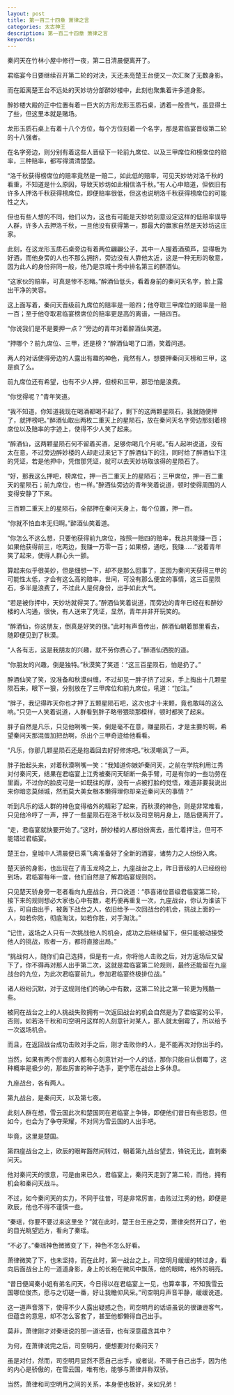 ```yaml
---
layout: post
title: 第一百二十四章 萧律之言
categories: 太古神王
description: 第一百二十四章 萧律之言
keywords:
---
```


秦问天在竹林小屋中修行一夜，第二日清晨便离开了。

君临宴今日要继续召开第二轮的对决，天还未亮楚王台便又一次汇聚了无数身影。

而在距离楚王台不远处的天妙坊分部醉妙楼中，此刻也聚集着许多道身影。

醉妙楼大殿的正中位置有着一巨大的方形龙形玉质石桌，透着一股贵气，虽显得土了些，但这里本就是赌场。

龙形玉质石桌上有着十八个方位，每个方位刻着一个名字，那是君临宴晋级第二轮的十八强者。

在名字旁边，则分别有着这些人晋级下一轮前九席位、以及三甲席位和榜席位的赔率，三种赔率，都写得清清楚楚。

“洛千秋获得榜席位的赔率竟然是一赔二，如此低的赔率，可见天妙坊对洛千秋的看重，不知道是什么原因，导致天妙坊如此相信洛千秋。”有人心中暗道，但依旧有许多人押洛千秋获得榜席位，即便赔率很低，但这也说明洛千秋获得榜席位的可能性之大。

但也有些人想的不同，他们以为，这也有可能是天妙坊刻意设定这样的低赔率误导人群，许多人去押洛千秋，一旦他没有获得第一，那最大的赢家自然是天妙坊这庄家。

此刻，在这龙形玉质石桌旁边有着两位翩翩公子，其中一人握着酒葫芦，显得极为好酒，而他身旁的人也不那么拥挤，旁边没有人靠他太近，这是一种无形的敬意，因为此人的身份非同一般，他乃是京城十秀中排名第三的醉酒仙。

“这家伙的赔率，可真是惨不忍睹。”醉酒仙低头，看着身前的秦问天名字，脸上露出干净的笑容。

这上面写着，秦问天晋级前九席位的赔率是一赔四；他夺取三甲席位的赔率是一赔一百；至于他夺取君临宴榜席位的赔率更是高的离谱，一赔四百。

“你说我们是不是要押一点？”旁边的青年对着醉酒仙笑道。

“押哪个？前九席位、三甲，还是榜？”醉酒仙喝了口酒，笑着问道。

两人的对话使得旁边的人露出有趣的神色，竟然有人，想要押秦问天榜和三甲，这是疯了么。

前九席位还有希望，也有不少人押，但榜和三甲，那恐怕是浪费。

“你觉得呢？”青年笑道。

“我不知道，你知道我现在喝酒都喝不起了，剩下的这两颗星陨石，我就随便押了，就押榜吧。”醉酒仙取出两枚二重天上的星陨石，放在秦问天名字旁边那刻着榜席位以及赔率的字迹上，使得不少人笑了起来。

“醉酒仙，这两颗星陨石何不留着买酒，足够你喝几个月呢。”有人起哄说道，没有太在意，不过旁边醉妙楼的人却走过来记下了醉酒仙下的注，同时给了醉酒仙下注的凭证，若是他押中，凭借那凭证，就可以去天妙坊取该得的星陨石了。

“好，那我这么押吧，榜席位，押一百二重天上的星陨石；三甲席位，押一百二重天的星陨石；前九席位，也一样。”醉酒仙旁边的青年笑着说道，顿时使得周围的人变得安静了下来。

三百颗二重天上的星陨石，全部押在秦问天身上，每个位置，押一百。

“你就不怕血本无归啊。”醉酒仙笑着道。

“你怎么不这么想，只要他获得前九席位，按照一赔四的赔率，我总共能赚一百；如果他获得前三，吃两边，我赚一万零一百；如果榜，通吃，我赚……”说着青年笑了起来，使得人群心头一颤。

算起来似乎很美妙，但是细想一下，却不是那么回事了，正因为秦问天获得三甲的可能性太低，才会有这么高的赔率，世间，可没有那么便宜的事情，这三百星陨石，多半是浪费了，不过此人是何身份，出手如此大气。

“若是被你押中，天妙坊就得哭了。”醉酒仙笑着说道，而旁边的青年已经在和醉妙楼的人沟通，很快，有人送来了凭证，显然，青年并非开玩笑的。

“醉酒仙，你这朋友，倒真是好笑的很。”此时有声音传出，醉酒仙朝着那里看去，随即便见到了秋漠。

“人各有志，这是我朋友的兴趣，就不劳你费心了。”醉酒仙洒脱的道。

“你朋友的兴趣，倒是独特。”秋漠笑了笑道：“这三百星陨石，怕是扔了。”

醉酒仙笑了笑，没准备和秋漠纠缠，不过却见一胖子挤了过来，手上掏出十几颗星陨石来，眼下一狠，分别放在了三甲席位和前九席位，吼道：“加注。”

“胖子，我记得昨天你也才押了五颗星陨石吧，这次也才十来颗，竟也敢叫的这么响。”只见一人笑着说道，人群看到胖子略带猥琐那模样，顿时都笑了起来。

胖子自然是凡乐，只见他咧嘴一笑，倒是毫不在意，赚星陨石，才是主要的啊，希望秦问天那混蛋加把劲啊，杀出个三甲奇迹给他看看。

“凡乐，你那几颗星陨石还是抱着回去好好修炼吧。”秋漠嘲讽了一声。

胖子抬起头来，对着秋漠咧嘴一笑：“我知道你嫉妒秦问天，之前在学院利用江秀对付秦问天，结果在君临宴上江秀被秦问天斩断一条手臂，可是有你的一些功劳在里面，不过你的脸皮可是一如既往的厚，没有一点被打脸的觉悟，难道非要我说出来你暗恋莫倾城，然而莫大美女根本懒得理你却亲近秦问天的事情？”

听到凡乐的话人群的神色变得格外的精彩了起来，而秋漠的神色，则是非常难看，只见他冷哼了一声，押了一些星陨石在洛千秋以及司空明月身上，随后便离开了。

“走，君临宴就快要开始了。”这时，醉妙楼的人都纷纷离去，虽忙着押注，但可不能错过君临宴。

楚王台，皇城中人清晨便已乘飞禽准备好了全新的酒宴，诸势力之人纷纷入席。

楚天骄的身影，也出现在了青玉龙椅之上，九座战台之上，昨日晋级的人已经纷纷到场，君临宴每年一度，他们自然是了解君临宴规则的。

只见楚天骄身旁一老者看向九座战台，开口说道：“恭喜诸位晋级君临宴第二轮，接下来的规则想必大家也心中有数，老朽便再重复一次，九座战台，你认为谁该下去，可自由出手，被轰下战台之人，依旧给予一次回战台的机会，挑战上面的一人，如若你败，彻底淘汰，如若你胜，对手淘汰。”

“记住，返场之人只有一次挑战他人的机会，成功之后继续留下，但只能被动接受他人的挑战，败者一方，都将直接出局。”

“挑战何人，随你们自己选择，但是有一点，你将他人击败之后，对方返场后又留下了，你不得再对那人出手第二次，这就是君临宴第二轮规则，最终还能留在九座战台的九位，为此次君临宴前九，参加君临宴终极排位战。”

诸人纷纷沉默，对于这规则他们的确心中有数，这第二轮比之第一轮更为残酷一些。

被同在战台之上的人挑战失败拥有一次返回战台的机会自然是为了君临宴的公平，否则，如若洛千秋和司空明月这样的人刻意针对某人，那人就太倒霉了，所以给予一次返场机会。

而且，在返回战台成功击败对手之后，刚才击败你的人，是不能再次对你出手的。

当然，如果有两个厉害的人都有心刻意针对一个人的话，那你只能自认倒霉了，这种概率是极少的，那些厉害的种子选手，更宁愿在战台上多休息。

九座战台，各有两人。

第九战台，是秦问天，以及第七夜。

此刻人群在想，雪云国此次和楚国同在君临宴上争锋，即便他们昔日有些恩怨，但如今，也会为了争夺荣耀，不对同为雪云国的人出手吧。

毕竟，这里是楚国。

第四座战台之上，欧辰的眼眸豁然间转过，朝着第九战台望去，锋锐无比，直刺秦问天。

他对秦问天的恨意，可是由来已久，君临宴上，秦问天走到了第二轮，而他，拥有机会和秦问天战斗。

不过，如今秦问天的实力，不同于往昔，可是非常厉害，击败过江秀的他，即便是欧辰，他也不得不谨慎一些。

“秦瑶，你要不要过来这里坐？”就在此时，楚王台王座之旁，萧律突然开口了，他的目光眺望远方，看向了秦瑶。

“不必了。”秦瑶神色微微变了下，神色不怎么好看。

萧律微笑了下，也未坚持，而在此时，第一战台之上，司空明月缓缓的转过身，看向后面战台上的一道道身影，身上的长袍在微风中飘荡，他的眼眸，格外的明亮。

“昔日便闻秦小姐有弟名问天，今日得以在君临宴上一见，也算幸事，不知我雪云国哪位俊杰，愿与之切磋一番，好让我瞻仰风采。”司空明月声音平静，缓缓说道。

这一道声音落下，使得不少人露出疑惑之色，司空明月的话语虽说的很谦逊客气，但蕴含的意思，却不怎么客套了，甚至他都懒得自己出手。

莫非，萧律刚才对秦瑶说的那一道话音，也有深意蕴含其中？

为何，在萧律说完之后，司空明月，便想要对付秦问天？

虽是对付，然而，司空明月显然不愿自己出手，或者说，不屑于自己出手，因为他的内心是骄傲的，在雪云国，唯有他，能够与萧律并称双骄。

当然，萧律和司空明月之间的关系，本身便也极好，亲如兄弟！
